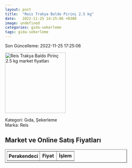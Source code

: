 ```yaml
---
layout: post
title:  "Reis Trakya Baldo Pirinç 2.5 kg"
date:   2022-11-25 14:25:06 +0300
image: undefined
categories: gida-sekerleme
tags: gida-sekerleme
---
```


Son Güncelleme: 2022-11-25 17:25:06

<img src="undefined" width="200" alt="Reis Trakya Baldo Pirinç 2.5 kg market fiyatları" />

Kategori: Gıda, Şekerleme
<br />
Marka: Reis

<h2>Market ve Online Satış Fiyatları</h2>

<table border="1" style="padding: 5px;width:80%;">
  <tr>
    <td style="padding: 5px;"><strong>Perakendeci</strong></td>
    <td><strong>Fiyat</strong></td>
    <td><strong>İşlem</strong></td>
  </tr>
  
</table>
